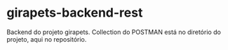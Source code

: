 # girapets-backend-rest
Backend do projeto girapets.
Collection do POSTMAN está no diretório do projeto, aqui no repositório.
